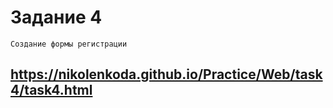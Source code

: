 # Задание 4
```
Создание формы регистрации
```
## https://nikolenkoda.github.io/Practice/Web/task4/task4.html
